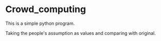 # Crowd_computing

This is a simple python program. 

Taking the people's assumption as values and comparing with original.
